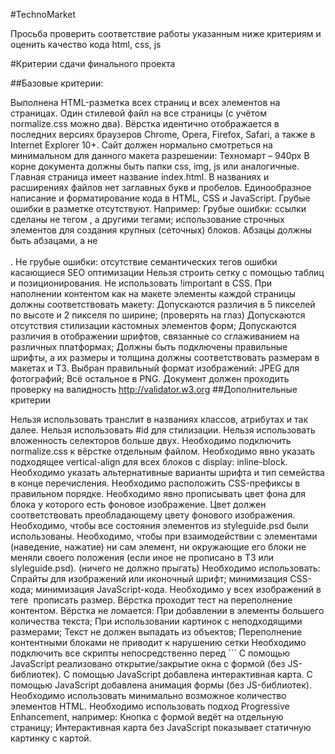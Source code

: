 #TechnoMarket

Просьба  проверить соответствие работы указанным ниже критериям и оценить качество кода html, css, js

#Критерии сдачи финального проекта

##Базовые критерии:

Выполнена HTML-разметка всех страниц и всех элементов на страницах.
Один стилевой файл на все страницы (с учётом normalize.css можно два).
Вёрстка идентично отображается в последних версиях браузеров Chrome, Opera, Firefox, Safari, а также в Internet Explorer 10+.
Сайт должен нормально смотреться на минимальном для данного макета разрешении:
Техномарт – 940px
В корне документа должны быть папки css, img, js или аналогичные. Главная страница имеет название index.html. В названиях и расширениях файлов нет заглавных букв и пробелов.
Единообразное написание и форматирование кода в HTML, CSS и JavaScript.
Грубые ошибки в разметке отсутствуют. Например:
Грубые ошибки:
ссылки сделаны не тегом <a>, а другими тегами;
использование строчных элементов для создания крупных (сеточных) блоков.
Абзацы должны быть абзацами, а не <br> <br>.
Не грубые ошибки:
отсутствие семантических тегов
ошибки касающиеся SEO оптимизации
Нельзя строить сетку с помощью таблиц и позиционирования.
Не использовать !important в CSS.
При наполнении контентом как на макете элементы каждой страницы должны соответствовать макету:
Допускаются различия в 5 пикселей по высоте и 2 пикселя по ширине; (проверять на глаз)
Допускаются отсутствия стилизации кастомных элементов форм;
Допускаются различия в отображении шрифтов, связанные со сглаживанием на различных платформах;
Должны быть подключены правильные шрифты, а их размеры и толщина должны соответствовать размерам в макетах и ТЗ.
Выбран правильный формат изображений:
JPEG для фотографий;
Всё остальное в PNG.
Документ должен проходить проверку на валидность http://validator.w3.org
##Дополнительные критерии

Нельзя использовать транслит в названиях классов, атрибутах и так далее.
Нельзя использовать #id для стилизации.
Нельзя использовать вложенность селекторов больше двух.
Необходимо подключить normalize.css к вёрстке отдельным файлом.
Необходимо явно указать подходящее vertical-align для всех блоков с display: inline-block.
Необходимо указать альтернативные варианты шрифта и тип семейства в конце перечисления.
Необходимо расположить CSS-префиксы в правильном порядке.
Необходимо явно прописывать цвет фона для блока у которого есть фоновое изображение. Цвет должен соответствовать преобладающему цвету фонового изображения.
Необходимо, чтобы все состояния элементов из styleguide.psd были использованы.
Необходимо, чтобы при взаимодействии с элементами (наведение, нажатие) ни сам элемент, ни окружающие его блоки не меняли своего положения (если иное не прописано в ТЗ или slyleguide.psd). (ничего не должно прыгать)
Необходимо использовать:
Спрайты для изображений или иконочный шрифт;
минимизация CSS-кода;
минимизация JavaScript-кода.
Необходимо у всех изображений в теге <img> прописать размер.
Вёрстка проходит тест на переполнение контентом. Вёрстка не ломается:
При добавлении в элементы большего количества текста;
При использовании картинок с неподходящими размерами;
Текст не должен выпадать из объектов;
Переполнение контентными блоками не приводит к нарушению сетки
Необходимо подключить все скрипты непосредственно перед ```
С помощью JavaScript реализовано открытие/закрытие окна с формой (без JS-библиотек).
С помощью JavaScript добавлена интерактивная карта.
С помощью JavaScript добавлена анимация формы (без JS-библиотек).
Необходимо использовать минимально возможное количество элементов HTML.
Необходимо использовать подход Progressive Enhancement, например:
Кнопка с формой ведёт на отдельную страницу;
Интерактивная карта без JavaScript показывает статичную картинку с картой.

